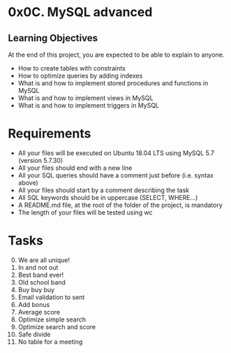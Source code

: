 # 0x0C. MySQL advanced

## Learning Objectives

At the end of this project, you are expected to be able to explain to anyone.

* How to create tables with constraints
* How to optimize queries by adding indexes
* What is and how to implement stored procedures and functions in MySQL
* What is and how to implement views in MySQL
* What is and how to implement triggers in MySQL

# Requirements

* All your files will be executed on Ubuntu 18.04 LTS using MySQL 5.7 (version 5.7.30)
* All your files should end with a new line
* All your SQL queries should have a comment just before (i.e. syntax above)
* All your files should start by a comment describing the task
* All SQL keywords should be in uppercase (SELECT, WHERE…)
* A README.md file, at the root of the folder of the project, is mandatory
* The length of your files will be tested using wc

# Tasks

0. We are all unique! 
1. In and not out 
2. Best band ever! 
3. Old school band 
4. Buy buy buy 
5. Email validation to sent 
6. Add bonus 
7. Average score
8. Optimize simple search 
9. Optimize search and score 
10. Safe divide 
11. No table for a meeting 
